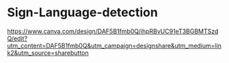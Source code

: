 # Sign-Language-detection

https://www.canva.com/design/DAF5B1fmb0Q/ihpRBvUC91eT3BGBMTSzdQ/edit?utm_content=DAF5B1fmb0Q&utm_campaign=designshare&utm_medium=link2&utm_source=sharebutton
